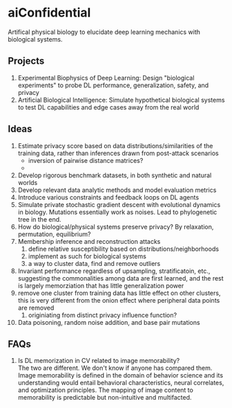 # aiConfidential
Artifical physical biology to elucidate deep learning mechanics with biological systems.

## Projects
1. Experimental Biophysics of Deep Learning: Design "biological experiments" to probe DL performance, generalization, safety, and privacy
2. Artificial Biological Intelligence: Simulate hypothetical biological systems to test DL capabilities and edge cases away from the real world

## Ideas
1. Estimate privacy score based on data distributions/similarities of the training data, rather than inferences drawn from post-attack scenarios
   * inversion of pairwise distance matrices?
   * 
2. Develop rigorous benchmark datasets, in both synthetic and natural worlds
3. Develop relevant data analytic methods and model evaluation metrics
4. Introduce various constraints and feedback loops on DL agents
5. Simulate private stochastic gradient descent with evolutional dynamics in biology. Mutations essentially work as noises. Lead to phylogenetic tree in the end.
6. How do biological/physical systems preserve privacy? By relaxation, permutation, equilibrium?
7. Membership inference and reconstruction attacks
   1. define relative susceptibility based on distributions/neighborhoods
   2. implement as such for biological systems
   3. a way to cluster data, find and remove outliers
8. Invariant performance regardless of upsampling, stratificatoin, etc., suggesting the commonalities among data are first learned, and the rest is largely memorziation that has little generalization power
9. remove one cluster from training data has little effect on other clusters, this is very different from the onion effect where peripheral data points are removed
   1.  originiating from distinct privacy influence function?
10. Data poisoning, random noise addition, and base pair mutations

## FAQs
1. Is DL memorization in CV related to image memorability?
<br> The two are different. We don't know if anyone has compared them. Image memorability is defined in the domain of behavior science and its understanding would entail behavioral characteristics, neural correlates, and optimization principles. The mapping of image content to memorability is predictable but non-intuitive and multifacted.
